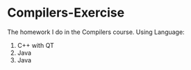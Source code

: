 # Compilers-Exercise
The homework I do in the Compilers course.
Using Language:
1. C++ with QT
2. Java 
3. Java
